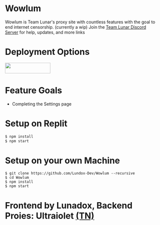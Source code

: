 # Wowlum
Wowlum is Team Lunar's proxy site with countless features with the goal to end internet censorship. (currently a wip)
Join the <a href="https://dsc.gg/teamlunar">Team Lunar Discord Server</a> for help, updates, and more links

# Deployment Options
<a href="https://replit.com/github/Lundox-Dev/Wowlum"><img src="https://raw.githubusercontent.com/BinBashBaana/deploy-buttons/master/buttons/remade/replit.svg" width="150" height="35"></a>

# Feature Goals
- Completing the Settings page

# Setup on Replit

```sh
$ npm install
$ npm start
```

# Setup on your own Machine
```
$ git clone https://github.com/Lundox-Dev/Wowlum --recursive
$ cd Wowlum
$ npm install
$ npm start
```

# Frontend by Lunadox, Backend Proies: Ultraiolet <a href="https://discord.gg/unbock">(TN)</a>
